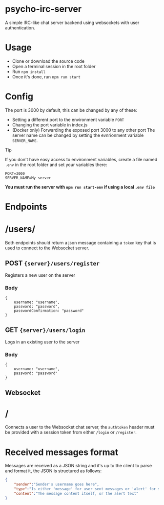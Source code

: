# psycho-irc-server
A simple IRC-like chat server backend using websockets with user authentication.

# Usage
- Clone or download the source code
- Open a terminal session in the root folder
- Run `npm install`
- Once it's done, run `npm run start`

# Config
The port is 3000 by default, this can be changed by any of these:
- Setting a different port to the environment variable `PORT`
- Changing the port variable in index.js
- (Docker only) Forwarding the exposed port 3000 to any other port
The server name can be changed by setting the evnrionment variable `SERVER_NAME`.

> [!TIP]
> If you don't have easy access to environment variables, create a file named `.env` in the root folder and set your variables there:
> ```
> PORT=3000
> SERVER_NAME=My server
> ```
> **You must run the server with `npm run start-env` if using a local `.env file`**

# Endpoints
# /users/
Both endpoints should return a json message containing a `token` key that is used to connect to the Websocket server.
## POST `{server}/users/register`
Registers a new user on the server
### Body
```
{
    username: "username",
    password: "password",
    passwordConfirmation: "password"
}
```

## GET `{server}/users/login`
Logs in an existing user to the server
### Body
```
{
    username: "username",
    password: "password"
}
```
## Websocket
# /
Connects a user to the Websocket chat server, the `authtoken` header must be provided with a session token from either `/login` or `/register`.
# Received messages format
Messages are received as a JSON string and it's up to the client to parse and format it, the JSON is structured as follows:
```json
{
    "sender":"Sender's username goes here",
    "type":"Is either 'message' for user sent messages or 'alert' for system alerts like connection status",
    "content":"The message content itself, or the alert text"
}
```
